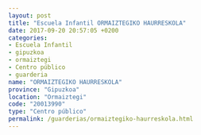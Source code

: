 ```yaml
---
layout: post
title: "Escuela Infantil ORMAIZTEGIKO HAURRESKOLA"
date: 2017-09-20 20:57:05 +0200
categories:
- Escuela Infantil
- gipuzkoa
- ormaiztegi
- Centro público
- guarderia
name: "ORMAIZTEGIKO HAURRESKOLA"
province: "Gipuzkoa"
location: "Ormaiztegi"
code: "20013990"
type: "Centro público"
permalink: /guarderias/ormaiztegiko-haurreskola.html
---
```

